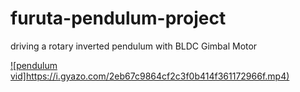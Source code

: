 # furuta-pendulum-project
driving a rotary inverted pendulum with BLDC Gimbal Motor

[![pendulum vid]https://i.gyazo.com/2eb67c9864cf2c3f0b414f361172966f.mp4)](https://i.gyazo.com/2eb67c9864cf2c3f0b414f361172966f.mp4)
